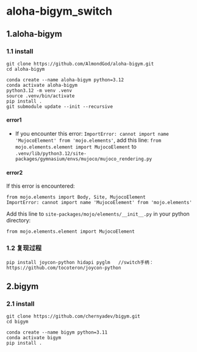 # aloha-bigym_switch

## 1.aloha-bigym

### 1.1 install
```
git clone https://github.com/AlmondGod/aloha-bigym.git
cd aloha-bigym

conda create --name aloha-bigym python=3.12
conda activate aloha-bigym
python3.12 -m venv .venv
source .venv/bin/activate
pip install .
git submodule update --init --recursive   
```
#### error1
- If you encounter this error: `ImportError: cannot import name 'MujocoElement' from 'mojo.elements'`, add this line: 
`from mojo.elements.element import MujocoElement` 
to `.venv/lib/python3.12/site-packages/gymnasium/envs/mujoco/mujoco_rendering.py`
#### error2
If this error is encountered: 

```
from mojo.elements import Body, Site, MujocoElement
ImportError: cannot import name 'MujocoElement' from 'mojo.elements'
```

Add this line to `site-packages/mojo/elements/__init__.py` in your python directory:

`from mojo.elements.element import MujocoElement`



### 1.2 复现过程
```
pip install joycon-python hidapi pyglm   //switch手柄：https://github.com/tocoteron/joycon-python
```

## 2.bigym

### 2.1 install
```
git clone https://github.com/chernyadev/bigym.git
cd bigym

conda create --name bigym python=3.11
conda activate bigym
pip install .
```
